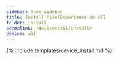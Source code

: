 ```yaml
---
sidebar: home_sidebar
title: Install PixelExperience on a51
folder: install
permalink: /devices/a51/install/
device: a51
---
```

{% include templates/device_install.md %}
